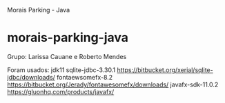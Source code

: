 Morais Parking - Java

# morais-parking-java

Grupo: Larissa Cauane e Roberto Mendes

Foram usados:
jdk11
sqlite-jdbc-3.30.1 https://bitbucket.org/xerial/sqlite-jdbc/downloads/
fontaewsomefx-8.2 https://bitbucket.org/Jerady/fontawesomefx/downloads/
javafx-sdk-11.0.2 https://gluonhq.com/products/javafx/

